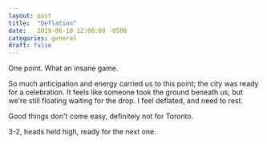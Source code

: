 ```yaml
---
layout: post
title:  "Deflation"
date:   2019-06-10 12:00:00 -0500
categories: general
draft: false
---
```


One point. What an insane game. 

So much anticipation and energy carried us to this point; the city was ready for a celebration. It feels like someone took the ground beneath us, but we're still floating waiting for the drop. I feel deflated, and need to rest.

Good things don't come easy, definitely not for Toronto. 

3-2, heads held high, ready for the next one.
